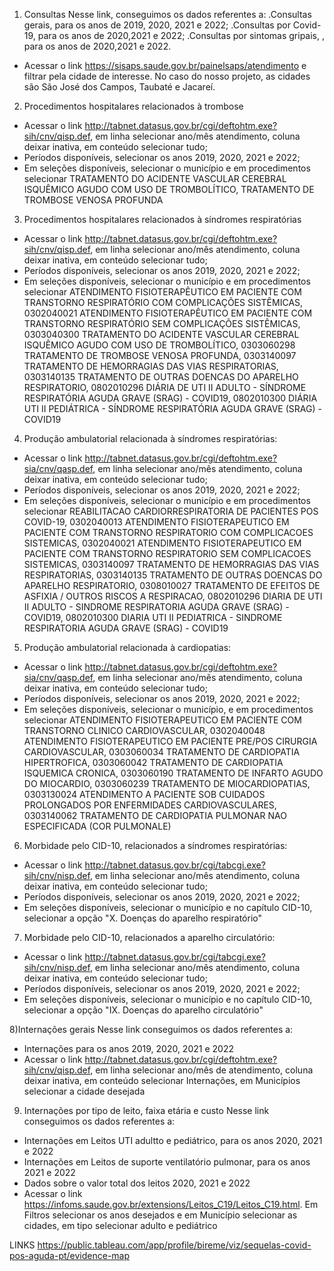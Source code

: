 1) Consultas 
Nesse link, conseguimos os dados referentes a:
.Consultas gerais, para os anos de 2019, 2020, 2021 e 2022;
.Consultas por Covid-19, para os anos de 2020,2021 e 2022;
.Consultas por sintomas gripais, , para os anos de 2020,2021 e 2022.
- Acessar o link https://sisaps.saude.gov.br/painelsaps/atendimento e filtrar pela cidade de interesse. No caso do nosso projeto, as cidades são São José dos Campos, Taubaté e Jacareí.

2) Procedimentos hospitalares relacionados à trombose 
- Acessar o link http://tabnet.datasus.gov.br/cgi/deftohtm.exe?sih/cnv/qisp.def, em linha selecionar ano/mês atendimento, coluna deixar inativa, em conteúdo selecionar tudo;
- Períodos disponíveis, selecionar os anos 2019, 2020, 2021 e 2022;
- Em seleções disponíveis, selecionar o município e em procedimentos selecionar TRATAMENTO DO ACIDENTE VASCULAR CEREBRAL ISQUÊMICO AGUDO COM USO DE TROMBOLÍTICO, TRATAMENTO DE TROMBOSE VENOSA PROFUNDA


3) Procedimentos hospitalares relacionados à síndromes respiratórias
- Acessar o link http://tabnet.datasus.gov.br/cgi/deftohtm.exe?sih/cnv/qisp.def, em linha selecionar ano/mês atendimento, coluna deixar inativa, em conteúdo selecionar tudo;
- Períodos disponíveis, selecionar os anos 2019, 2020, 2021 e 2022;
- Em seleções disponíveis, selecionar o município e em procedimentos selecionar ATENDIMENTO FISIOTERAPÊUTICO EM PACIENTE COM TRANSTORNO RESPIRATÓRIO COM COMPLICAÇÕES SISTÊMICAS, 0302040021 ATENDIMENTO FISIOTERAPÊUTICO EM PACIENTE COM TRANSTORNO RESPIRATÓRIO SEM COMPLICAÇÕES SISTÊMICAS, 0303040300 TRATAMENTO DO ACIDENTE VASCULAR CEREBRAL ISQUÊMICO AGUDO COM USO DE TROMBOLÍTICO, 0303060298 TRATAMENTO DE TROMBOSE VENOSA PROFUNDA, 0303140097 TRATAMENTO DE HEMORRAGIAS DAS VIAS RESPIRATORIAS, 0303140135 TRATAMENTO DE OUTRAS DOENCAS DO APARELHO RESPIRATORIO, 0802010296 DIÁRIA DE UTI II ADULTO - SÍNDROME RESPIRATÓRIA AGUDA GRAVE (SRAG) - COVID19, 0802010300 DIÁRIA UTI II PEDIÁTRICA - SÍNDROME RESPIRATÓRIA AGUDA GRAVE (SRAG) - COVID19

4) Produção ambulatorial relacionada à síndromes respiratórias:
- Acessar o link http://tabnet.datasus.gov.br/cgi/deftohtm.exe?sia/cnv/qasp.def, em linha selecionar ano/mês atendimento, coluna deixar inativa, em conteúdo selecionar tudo;
- Períodos disponíveis, selecionar os anos 2019, 2020, 2021 e 2022;
- Em seleções disponíveis, selecionar o município e em procedimentos selecionar REABILITACAO CARDIORRESPIRATORIA DE PACIENTES POS COVID-19, 0302040013 ATENDIMENTO FISIOTERAPEUTICO EM PACIENTE COM TRANSTORNO RESPIRATORIO COM COMPLICACOES SISTEMICAS, 0302040021 ATENDIMENTO FISIOTERAPEUTICO EM PACIENTE COM TRANSTORNO RESPIRATORIO SEM COMPLICACOES SISTEMICAS, 0303140097 TRATAMENTO DE HEMORRAGIAS DAS VIAS RESPIRATORIAS, 0303140135 TRATAMENTO DE OUTRAS DOENCAS DO APARELHO RESPIRATORIO, 0308010027 TRATAMENTO DE EFEITOS DE ASFIXIA / OUTROS RISCOS A RESPIRACAO, 0802010296 DIARIA DE UTI II ADULTO - SINDROME RESPIRATORIA AGUDA GRAVE (SRAG) - COVID19, 0802010300 DIARIA UTI II PEDIATRICA - SINDROME RESPIRATORIA AGUDA GRAVE (SRAG) - COVID19

5) Produção ambulatorial relacionada à cardiopatias:
- Acessar o link http://tabnet.datasus.gov.br/cgi/deftohtm.exe?sia/cnv/qasp.def, em linha selecionar ano/mês atendimento, coluna deixar inativa, em conteúdo selecionar tudo;
- Períodos disponíveis, selecionar os anos 2019, 2020, 2021 e 2022;
- Em seleções disponíveis, selecionar o município, e em procedimentos selecionar ATENDIMENTO FISIOTERAPEUTICO EM PACIENTE COM TRANSTORNO CLINICO CARDIOVASCULAR, 0302040048 ATENDIMENTO FISIOTERAPEUTICO EM PACIENTE PRE/POS CIRURGIA CARDIOVASCULAR, 0303060034 TRATAMENTO DE CARDIOPATIA HIPERTROFICA, 0303060042 TRATAMENTO DE CARDIOPATIA ISQUEMICA CRONICA, 0303060190 TRATAMENTO DE INFARTO AGUDO DO MIOCARDIO, 0303060239 TRATAMENTO DE MIOCARDIOPATIAS, 0303130024 ATENDIMENTO A PACIENTE SOB CUIDADOS PROLONGADOS POR ENFERMIDADES CARDIOVASCULARES, 0303140062 TRATAMENTO DE CARDIOPATIA PULMONAR NAO ESPECIFICADA (COR PULMONALE)


6) Morbidade pelo CID-10, relacionados a síndromes respiratórias:
- Acessar o link http://tabnet.datasus.gov.br/cgi/tabcgi.exe?sih/cnv/nisp.def, em linha selecionar ano/mês atendimento, coluna deixar inativa, em conteúdo selecionar tudo;
- Períodos disponíveis, selecionar os anos 2019, 2020, 2021 e 2022;
- Em seleções disponíveis, selecionar o município e no capítulo CID-10, selecionar a opção "X. Doenças do aparelho respiratório"

7) Morbidade pelo CID-10, relacionados a aparelho circulatório:
- Acessar o link http://tabnet.datasus.gov.br/cgi/tabcgi.exe?sih/cnv/nisp.def, em linha selecionar ano/mês atendimento, coluna deixar inativa, em conteúdo selecionar tudo;
- Períodos disponíveis, selecionar os anos 2019, 2020, 2021 e 2022;
- Em seleções disponíveis, selecionar o município e no capítulo CID-10, selecionar a opção "IX. Doenças do aparelho circulatório"

8)Internações gerais
Nesse link conseguimos os dados referentes a:
- Internações para os anos 2019, 2020, 2021 e 2022
- Acessar o link http://tabnet.datasus.gov.br/cgi/deftohtm.exe?sih/cnv/qisp.def, em linha selecionar ano/mês de atendimento, coluna deixar inativa, em conteúdo selecionar Internações, em Municípios selecionar a cidade desejada

9) Internações por tipo de leito, faixa etária e custo
Nesse link conseguimos os dados referentes a:
- Internações em Leitos UTI adultto e pediátrico, para os anos 2020, 2021 e 2022
- Internações em Leitos de suporte ventilatório pulmonar, para os anos 2021 e 2022
- Dados sobre o valor total dos leitos 2020, 2021 e 2022
- Acessar o link https://infoms.saude.gov.br/extensions/Leitos_C19/Leitos_C19.html. Em Filtros selecionar os anos desejados e em Município selecionar as cidades, em tipo selecionar adulto e pediátrico




LINKS
https://public.tableau.com/app/profile/bireme/viz/sequelas-covid-pos-aguda-pt/evidence-map




